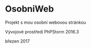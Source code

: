 # OsobniWeb
Projekt s mou osobní webovou stránkou

Vývojové prostředí PhPStorm 2016.3

březen 2017

